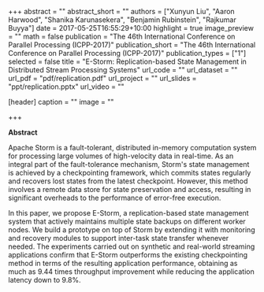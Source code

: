 +++
abstract = ""
abstract_short = ""
authors = ["Xunyun Liu", "Aaron Harwood", "Shanika Karunasekera", "Benjamin Rubinstein",  "Rajkumar Buyya"]
date = 2017-05-25T16:55:29+10:00
highlight = true
image_preview = ""
math = false
publication = "The 46th International Conference on Parallel Processing (ICPP-2017)"
publication_short = "The 46th International Conference on Parallel Processing (ICPP-2017)"
publication_types = ["1"]
selected = false
title = "E-Storm: Replication-based State Management in Distributed Stream Processing Systems"
url_code = ""
url_dataset = ""
url_pdf = "pdf/replication.pdf"
url_project = ""
url_slides = "ppt/replication.pptx"
url_video = ""

[header]
  caption = ""
  image = ""

+++

**Abstract**

Apache Storm is a fault-tolerant, distributed in-memory computation system for processing large volumes of high-velocity data in real-time. As an integral part of the fault-tolerance mechanism, Storm's  state management is achieved by a checkpointing framework, which commits  states regularly and recovers lost states from the latest checkpoint. However, this method involves a remote data store for state preservation and access, resulting in significant overheads to the performance of error-free execution. 

In this paper, we propose E-Storm, a replication-based state management system that actively maintains multiple state backups on different worker nodes. We build a prototype on top of Storm by extending it with monitoring and recovery modules to support inter-task state transfer whenever needed. The experiments carried out on synthetic and real-world streaming applications confirm that E-Storm outperforms the existing checkpointing method in terms of the resulting application performance, obtaining as much as 9.44 times throughput improvement while reducing the application latency down to 9.8%.

